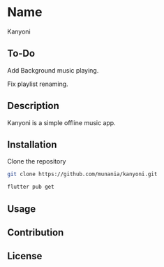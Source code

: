 # Name
Kanyoni

## To-Do
Add Background music playing.

Fix playlist renaming.

## Description
Kanyoni is a simple offline music app.

## Installation
Clone the repository

```bash
git clone https://github.com/munania/kanyoni.git
```
```bash
flutter pub get
```

## Usage

## Contribution

## License




